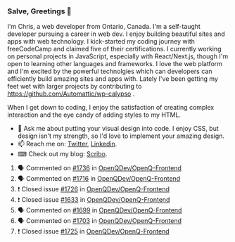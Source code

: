 ### Salve, Greetings 👋

I'm Chris, a web developer from Ontario, Canada. I'm a self-taught developer pursuing a career in web dev. I enjoy building beautiful sites and apps with web technology.
I kick-started my coding journey with freeCodeCamp and claimed five of their certifications.  I currently working on personal projects in JavaScript, especially with React/Next.js, though I'm open to learning other languages and frameworks. I love the web platform and I'm excited by the powerful technolgies which can developers can efficiently build amazing sites and apps with. Lately I've been getting my feet wet with larger projects by contributing to https://github.com/Automattic/wp-calypso .

When I get down to coding, I enjoy the satisfaction of creating complex interaction and the eye candy of adding styles to my HTML. 

- 💬 Ask me about putting your visual design into code. I enjoy CSS, but design isn't my strength, so I'd love to implement your amazing design.
- 📫 Reach me on: [Twitter](https://twitter.com/Christo28120856), [Linkedin](https://www.linkedin.com/in/christopher-stevers-07b9a5204/).
- ⌨ Check out my blog: [Scribo](https://christopherstevers.cf).
<!--
**Christopher-Stevers/Christopher-Stevers** is a ✨ _special_ ✨ repository because its `README.md` (this file) appears on your GitHub profile.

Here are some ideas to get you started:

- 🔭 I’m currently working on ...
- 🌱 I’m currently learning ...
- 👯 I’m looking to collaborate on ...
- 🤔 I’m looking for help with ...
- 😄 Pronouns: ...
- ⚡ Fun fact: ...
-->

<!--START_SECTION:activity-->
1. 🗣 Commented on [#1736](https://github.com/OpenQDev/OpenQ-Frontend/issues/1736) in [OpenQDev/OpenQ-Frontend](https://github.com/OpenQDev/OpenQ-Frontend)
2. 🗣 Commented on [#1716](https://github.com/OpenQDev/OpenQ-Frontend/issues/1716) in [OpenQDev/OpenQ-Frontend](https://github.com/OpenQDev/OpenQ-Frontend)
3. ❗️ Closed issue [#1726](https://github.com/OpenQDev/OpenQ-Frontend/issues/1726) in [OpenQDev/OpenQ-Frontend](https://github.com/OpenQDev/OpenQ-Frontend)
4. ❗️ Closed issue [#1633](https://github.com/OpenQDev/OpenQ-Frontend/issues/1633) in [OpenQDev/OpenQ-Frontend](https://github.com/OpenQDev/OpenQ-Frontend)
5. 🗣 Commented on [#1699](https://github.com/OpenQDev/OpenQ-Frontend/issues/1699) in [OpenQDev/OpenQ-Frontend](https://github.com/OpenQDev/OpenQ-Frontend)
6. 🗣 Commented on [#1703](https://github.com/OpenQDev/OpenQ-Frontend/issues/1703) in [OpenQDev/OpenQ-Frontend](https://github.com/OpenQDev/OpenQ-Frontend)
7. ❗️ Closed issue [#1725](https://github.com/OpenQDev/OpenQ-Frontend/issues/1725) in [OpenQDev/OpenQ-Frontend](https://github.com/OpenQDev/OpenQ-Frontend)
<!--END_SECTION:activity-->
